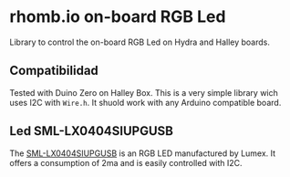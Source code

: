# rhomb.io on-board RGB Led

Library to control the on-board RGB Led on Hydra and Halley boards.

## Compatibilidad

Tested with Duino Zero on Halley Box. This is a very simple library wich uses I2C with `Wire.h`. It shuold work with any Arduino compatible board.

## Led SML-LX0404SIUPGUSB

The [SML-LX0404SIUPGUSB](https://www.lumex.com/led-smd-0404.html) is an RGB LED manufactured by Lumex. It offers a consumption of 2ma and is easily controlled with I2C.
